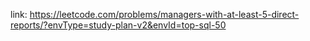 link: https://leetcode.com/problems/managers-with-at-least-5-direct-reports/?envType=study-plan-v2&envId=top-sql-50